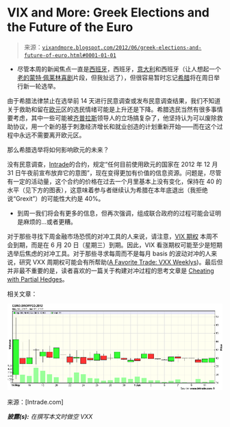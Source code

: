 <!--yml

category: 未分类

date: 2024-05-18 16:28:08

-->

# VIX and More: Greek Elections and the Future of the Euro

> 来源：[`vixandmore.blogspot.com/2012/06/greek-elections-and-future-of-euro.html#0001-01-01`](http://vixandmore.blogspot.com/2012/06/greek-elections-and-future-of-euro.html#0001-01-01)

-   尽管本周的新闻焦点一直是[西班牙](http://vixandmore.blogspot.com/search/label/Spain)，西班牙，[意大利](http://vixandmore.blogspot.com/search/label/Italy)和西班牙（让人想起一个[老的蒙特·佩莱林喜剧](http://www.youtube.com/watch?v=g8huXkSaL7o)片段，但我扯远了），但很容易暂时忘记[希腊](http://vixandmore.blogspot.com/search/label/Greece)将在周日举行新一轮选举。

由于希腊法律禁止在选举前 14 天进行民意调查或发布民意调查结果，我们不知道关于救助和留在[欧元](http://vixandmore.blogspot.com/search/label/euro)区的选民情绪可能是上升还是下降。希腊选民当然有很多事情要考虑，其中一些可能被[齐普拉斯](http://vixandmore.blogspot.com/search/label/Syriza)领导人的立场搞复杂了，他坚持认为可以废除救助协议，用一个新的基于刺激经济增长和就业创造的计划重新开始——而在这个过程中永远不需要离开欧元区。

那么希腊选举将如何影响欧元的未来？

没有民意调查，[Intrade](http://vixandmore.blogspot.com/search/label/Intrade)的合约，规定“任何目前使用欧元的国家在 2012 年 12 月 31 日午夜前宣布放弃它的意图”，现在变得更加有价值的信息资源。问题是，尽管有一定的活动量，这个合约的价格在过去一个月里基本上没有变化，保持在 40 的水平（见下方的图表），这意味着参与者继续认为希腊在本年底退出（我拒绝说“Grexit”）的可能性大约是 40%。

-   到周一我们将会有更多的信息，但再次强调，组成联合政府的过程可能会证明是麻烦的…或者更糟。

对于那些寻找下周金融市场恐慌的对冲工具的人来说，请注意，[VIX 期权](http://vixandmore.blogspot.com/search/label/VIX%20options) 本周不会到期，而是在 6 月 20 日（星期三）到期。因此，VIX 看涨期权可能至少是短期选举后焦虑的对冲工具。对于那些寻求每周而不是每月 basis 的波动对冲的人来说，研究 VXX 周期权可能会有所帮助([A Favorite Trade: VXX Weeklys](http://vixandmore.blogspot.com/2012/06/favorite-trade-vxx-weeklys.html))。最后但并非最不重要的是，读者喜欢的一篇关于构建对冲过程的思考文章是 [Cheating with Partial Hedges](http://vixandmore.blogspot.com/2012/05/cheating-with-partial-hedges.html)。

相关文章：

![](img/617a23422b69a2811c43955112279e8b.png)

来源：[Intrade.com]

***披露(s):*** *在撰写本文时做空 VXX*
